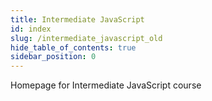 ```yaml
---
title: Intermediate JavaScript
id: index
slug: /intermediate_javascript_old
hide_table_of_contents: true
sidebar_position: 0
---
```


Homepage for Intermediate JavaScript course
